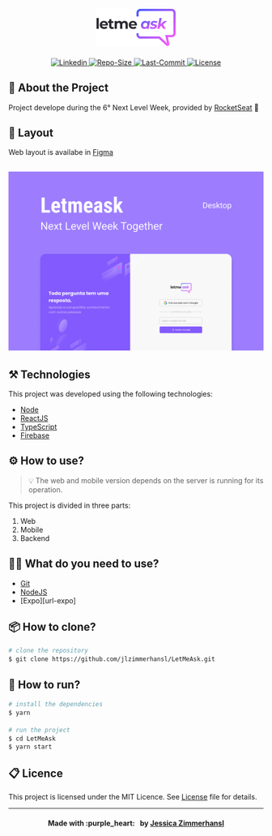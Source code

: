 <h2 align="center">
            <img alt="LetMeAsk" src=".github/Logo.png">
</h2>

<p align="center">

<a href="https://www.linkedin.com/in/jessica-zimmerhansl">
    <img alt="Linkedin" src="https://img.shields.io/badge/JessicaZimmerhansl-835AFD?style=flat-square&logo=LinkedIn&labelColor=#835AFD">
  </a>   
     <a href="https://github.com/jlzimmerhansl/LetMeAsk">
    <img alt="Repo-Size" src="https://img.shields.io/github/repo-size/jlzimmerhansl/LetMeAsk?color=%23835AFD&style=flat-square">
  </a>    
                                                                                                         
  <a href="https://github.com/jlzimmerhansl/LetMeAsk/commits/master">
    <img alt="Last-Commit" src="https://img.shields.io/github/last-commit/jlzimmerhansl/LetMeAsk/master?color=%23835AFD&style=flat-square">
  </a>

  <a href="https://github.com/jlzimmerhansl/LetMeAsk">
    <img alt="License" src="https://img.shields.io/github/license/jlzimmerhansl/LetMeAsk?color=%23835AFD&style=flat-square">
  </a> 
</p>

## :bookmark: About the Project

Project develope during the 6° Next Level Week, provided by [RocketSeat][url-rocket] :rocket:

## :art: Layout

Web layout is availabe in [Figma][url-figma-web]

<h2 align="center">
            <img alt="Let Me Ask" src=".github/LetmeaskCover.png">
</h2>

## :hammer_and_pick: Technologies

This project was developed using the following technologies:

- [Node][url-node]
- [ReactJS][url-react]
- [TypeScript][url-typescript]
- [Firebase][url-forebase]

## :gear: How to use?

> :bulb: The web and mobile version depends on the server is running for its operation.

This project is divided in three parts:

1. Web
2. Mobile
3. Backend

## :mechanic: What do you need to use?

- [Git][url-git]
- [NodeJS][url-node]
- [Expo][url-expo]

## :package: How to clone?

```bash
# clone the repository
$ git clone https://github.com/jlzimmerhansl/LetMeAsk.git
```

## :rocket: How to run?

```bash
# install the dependencies
$ yarn

# run the project
$ cd LetMeAsk
$ yarn start
```

## :clipboard: Licence

This project is licensed under the MIT Licence. See [License][url-license] file for details.

---

<h4 align="center">
Made with :purple_heart: &nbsp; by <a href="https://www.linkedin.com/in/jessica-zimmerhansl" target="_blank">Jessica Zimmerhansl</a>
</h4>

[url-typescript]: https://www.typescriptlang.org
[url-node]: https://nodejs.org/pt-br/
[url-react]: https://reactjs.org
[url-git]: https://git-scm.com
[url-diego]: https://github.com/diego3g
[url-figma-web]: https://www.figma.com/file/vJ5TSqA05OIT1IJ1X3Kgaa/Letmeask-Copy?node-id=45%3A3279
[url-rocket]: https://rocketseat.com.br
[url-forebase]: https://firebase.google.com/
[url-license]: https://github.com/jlzimmerhansl/LetMeAsk/blob/master/LICENSE
